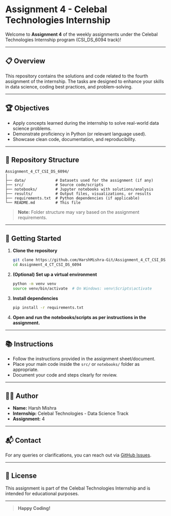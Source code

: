 # Assignment 4 - Celebal Technologies Internship

Welcome to **Assignment 4** of the weekly assignments under the Celebal Technologies Internship program (CSI_DS_6094 track)!

---

## 📋 Overview

This repository contains the solutions and code related to the fourth assignment of the internship. The tasks are designed to enhance your skills in data science, coding best practices, and problem-solving.

---

## 🏆 Objectives

- Apply concepts learned during the internship to solve real-world data science problems.
- Demonstrate proficiency in Python (or relevant language used).
- Showcase clean code, documentation, and reproducibility.

---

## 📁 Repository Structure

```
Assignment_4_CT_CSI_DS_6094/
│
├── data/             # Datasets used for the assignment (if any)
├── src/              # Source code/scripts
├── notebooks/        # Jupyter notebooks with solutions/analysis
├── results/          # Output files, visualizations, or results
├── requirements.txt  # Python dependencies (if applicable)
└── README.md         # This file
```

> **Note:** Folder structure may vary based on the assignment requirements.

---

## 🚀 Getting Started

1. **Clone the repository**  
   ```bash
   git clone https://github.com/HarshMishra-Git/Assignment_4_CT_CSI_DS_6094.git
   cd Assignment_4_CT_CSI_DS_6094
   ```

2. **(Optional) Set up a virtual environment**  
   ```bash
   python -m venv venv
   source venv/bin/activate  # On Windows: venv\Scripts\activate
   ```

3. **Install dependencies**  
   ```bash
   pip install -r requirements.txt
   ```

4. **Open and run the notebooks/scripts as per instructions in the assignment.**

---

## 📚 Instructions

- Follow the instructions provided in the assignment sheet/document.
- Place your main code inside the `src/` or `notebooks/` folder as appropriate.
- Document your code and steps clearly for review.

---

## 🙋‍♂️ Author

- **Name:** Harsh Mishra
- **Internship:** Celebal Technologies - Data Science Track
- **Assignment:** 4

---

## 📬 Contact

For any queries or clarifications, you can reach out via [GitHub Issues](https://github.com/HarshMishra-Git/Assignment_4_CT_CSI_DS_6094/issues).

---

## 📝 License

This assignment is part of the Celebal Technologies Internship and is intended for educational purposes.

---

> **Happy Coding!**
